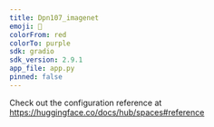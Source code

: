 ```yaml
---
title: Dpn107_imagenet
emoji: 🐢
colorFrom: red
colorTo: purple
sdk: gradio
sdk_version: 2.9.1
app_file: app.py
pinned: false
---
```


Check out the configuration reference at https://huggingface.co/docs/hub/spaces#reference
